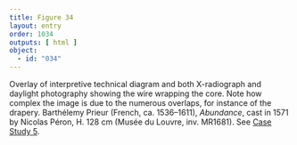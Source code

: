 ```yaml
---
title: Figure 34
layout: entry
order: 1034
outputs: [ html ]
object:
  - id: "034"
---
```


Overlay of interpretive technical diagram and both X-radiograph and daylight photography showing the wire wrapping the core. Note how complex the image is due to the numerous overlaps, for instance of the drapery. Barthélemy Prieur (French, ca. 1536–1611), *Abundance*, cast in 1571 by Nicolas Péron, H. 128 cm (Musée du Louvre, inv. MR1681). See [Case Study 5](/case-studies/5/).
